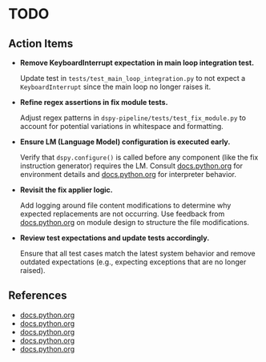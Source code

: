 # TODO

## Action Items

- **Remove KeyboardInterrupt expectation in main loop integration test.**

  Update test in `tests/test_main_loop_integration.py` to not expect a `KeyboardInterrupt` since the main loop no longer raises it.
  
- **Refine regex assertions in fix module tests.**

  Adjust regex patterns in `dspy-pipeline/tests/test_fix_module.py` to account for potential variations in whitespace and formatting.

- **Ensure LM (Language Model) configuration is executed early.**

  Verify that `dspy.configure()` is called before any component (like the fix instruction generator) requires the LM. Consult [docs.python.org](https://docs.python.org/3/library/sys.html) for environment details and [docs.python.org](https://docs.python.org/3/tutorial/interpreter.html) for interpreter behavior.

- **Revisit the fix applier logic.**

  Add logging around file content modifications to determine why expected replacements are not occurring. Use feedback from [docs.python.org](https://docs.python.org/3/tutorial/modules.html) on module design to structure the file modifications.

- **Review test expectations and update tests accordingly.**

  Ensure that all test cases match the latest system behavior and remove outdated expectations (e.g., expecting exceptions that are no longer raised).

## References

- [docs.python.org](https://docs.python.org/3/library/sys.html)
- [docs.python.org](https://docs.python.org/3.8/library/sys.html)
- [docs.python.org](https://docs.python.org/3/tutorial/interpreter.html)
- [docs.python.org](https://docs.python.org/3/tutorial/modules.html)
- [docs.python.org](https://docs.python.org/3.4/library/sys.html)
